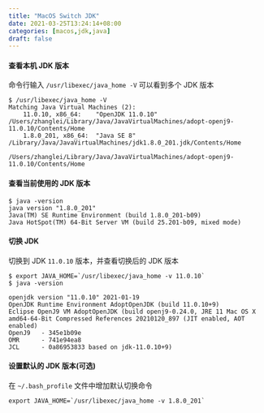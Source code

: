 ```yaml
---
title: "MacOS Switch JDK"
date: 2021-03-25T13:24:14+08:00
categories: [macos,jdk,java]
draft: false
---
```


#### 查看本机 JDK 版本

命令行输入 `/usr/libexec/java_home -V` 可以看到多个 JDK 版本

```shell
$ /usr/libexec/java_home -V
Matching Java Virtual Machines (2):
    11.0.10, x86_64:	"OpenJDK 11.0.10"	/Users/zhanglei/Library/Java/JavaVirtualMachines/adopt-openj9-11.0.10/Contents/Home
    1.8.0_201, x86_64:	"Java SE 8"	/Library/Java/JavaVirtualMachines/jdk1.8.0_201.jdk/Contents/Home

/Users/zhanglei/Library/Java/JavaVirtualMachines/adopt-openj9-11.0.10/Contents/Home
```

#### 查看当前使用的 JDK 版本

```shell
$ java -version
java version "1.8.0_201"
Java(TM) SE Runtime Environment (build 1.8.0_201-b09)
Java HotSpot(TM) 64-Bit Server VM (build 25.201-b09, mixed mode)
```

#### 切换 JDK

切换到 JDK `11.0.10` 版本，并查看切换后的 JDK 版本

```shell
$ export JAVA_HOME=`/usr/libexec/java_home -v 11.0.10`
$ java -version

openjdk version "11.0.10" 2021-01-19
OpenJDK Runtime Environment AdoptOpenJDK (build 11.0.10+9)
Eclipse OpenJ9 VM AdoptOpenJDK (build openj9-0.24.0, JRE 11 Mac OS X amd64-64-Bit Compressed References 20210120_897 (JIT enabled, AOT enabled)
OpenJ9   - 345e1b09e
OMR      - 741e94ea8
JCL      - 0a86953833 based on jdk-11.0.10+9)
```

#### 设置默认的 JDK 版本(可选)

在 `~/.bash_profile` 文件中增加默认切换命令

```shell
export JAVA_HOME=`/usr/libexec/java_home -v 1.8.0_201`
```